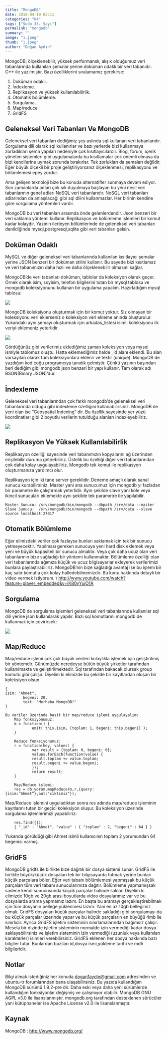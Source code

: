 ```yaml
---
title: "MongoDB"
date: 2016-04-19 02:11
categories: "k4"
tags: ["Sudo 33. Sayı"]
permalink: "mongodb"
summary: ""
image: "1.jpeg"
thumb: "1.jpeg"
author: "Doğan Aydın"
---
```


MongoDB, ölçeklenebilir, yüksek performanslı, alışık olduğumuz veri tabanlarında kullanılan şemalar yerine doküman odaklı bir veri tabanıdır. C++ ile yazılmıştır. Bazı özelliklerini sıralamamız gerekirse:
	
1. Doküman odaklı.
2. İndexleme.
3. Replikasyon ve yüksek kullanılabilirlik.
4. Otomatik bölümleme.
5. Sorgulama.
6. Map/reduce
7. GridFS


## Geleneksel Veri Tabanları Ve MongoDB

Geleneksel veri tabanları dediğimiz şey aslında sql kullanan veri tabanlarıdır. Sorgulama dili olarak sql kullanırlar ve bazı yerlerde bizi kullanmaya zorladıkları şema yapıları nedeniyle çok kısıtlayıcılardır. Blog, forum, içerik yönetim sistemleri gibi uygulamalarda bu kısıtlamalar çok önemli olmasa da bizi kendilerine uymak zorunda bırakırlar. Tek zorlukları da şemaları değildir. Eğer büyük ölçekli bir proje geliştiriyorsanız ölçeklenmesi, replikasyonu ve bölümlemesi epey zordur.

Ama gelişen teknoloji bize bu konuda alternatifler sunmaya devam ediyor. Son zamanlarda adları çok sık duyulmaya başlayan bu yeni nesil veri tabanlarının genel adları NoSQL veri tabanlarıdır. NoSQL veri tabanları adlarından da anlaşılacağı gibi sql dilini kullanmazlar. Her birinin kendine göre sorgulama yöntemleri vardır.

MongoDB bu veri tabanları arasında önde gelenlerdendir. Json benzeri bir veri saklama yöntemi kullanır. Replikasyon ve bölümleme işlemleri bir komut kadar kolaydır. Yazının ilerleyen bölümlerinde de geleneksel veri tabanları denildiğinde mysql,postgresql,sqlite gibi veri tabanları gelsin.

## Doküman Odaklı
MySQL ve diğer geleneksel veri tabanlarında kullanılan kısıtlayıcı şemalar yerine JSON benzeri bir doküman stilini kullanır. Bu sayede bizi kısıtlamaz ve veri tabanımızın daha hızlı ve daha ölçeklenebilir olmasını sağlar.

MongoDB’de veri tabanları doküman, tablolar da koleksiyon olarak geçer. Örnek olarak isim, soyisim, telefon bilgilerini tutan bir mysql tablosu ve mongodb koleksiyonunu kullanan bir uygulama yapalım. Hazırladığım mysql tablosu:

![](images/post/mongodb/RESIM_1.png)

MongoDB koleksiyonu oluşturmak için bir komut yoktur. Siz olmayan bir koleksiyonu veri eklerseniz o koleksiyon veri ekleme anında oluşturulur. Yukarıdaki aynı şemayı oluşturmak için arkadas_listesi isimli koleksiyonu ilk veriyi eklemeniz yeterlidir.

![](images/post/mongodb/RESIM_2.png)

Gördüğünüz gibi verilerimiz eklediğimiz zaman koleksiyon veya mysql ismiyle tablomuz oluştu. Hatta eklemediğimiz halde _id alanı eklendi. Bu alan varsayılan olarak tüm koleksiyonlara eklenir ve tektir (unique). MongoDB de yazdığım kod çoğu programcıya tanıdık gelmiştir. Çünkü yazının başından beri dediğim gibi mongodb json benzeri bir yapı kullanır. Tam olarak adı BSON(Binary JSON)’dur.


## İndexleme
Geleneksel veri tabanlarından çok farklı mongodb’de geleneksel veri tabanlarında olduğu gibi indexleme özelliğini kullanabilirsiniz. MongoDB de yeni olan ise “Geospatial Indexing” dir. Bu özellik sayesinde yer yüzü koordinatları gibi 2 boyutlu verilerin tutulduğu alanları indexleyebiliriz.

![](images/post/mongodb/RESIM_3.png)

## Replikasyon Ve Yüksek Kullanılabilirlik
Replikasyon özelliği sayesinde veri tabanımızın kopyalarını ağ üzerinden erişilebilir duruma getirebiliriz. Üstelik bu özelliği diğer veri tabanlarından çok daha kolay uygulayabiliriz. Mongodb tek komut ile replikasyon oluşturmanıza yardımcı olur.

Replikasyon için iki tane server gereklidir. Deneme amaçlı olarak sanal sunucu kurabilirsiniz. Master yani ana sunucumuz için mongodb yi fazladan bir parametre ile çalıştırmak yeterlidir. Aynı şekilde slave yani köle veya ikincil sunucuları eklemekte aynı şekilde tek parametre ile yapılabilir.

```
Master Sunucu: /srv/mongodb/bin/mongodb --dbpath /srv/data --master
Slave Sunucu:  /srv/mongodb/bin/mongodb --dbpath /srv/data --slave source localhost:27017
```

## Otomatik Bölümleme
Eğer elimizdeki veriler çok fazlaysa bunları saklamak için tek bir sunucu yetmeyecektir. Yapılması gereken sunucuya yeni hard disk eklemek veya yeni ve büyük kapasiteli bir sunucu almaktır. Veya çok daha ucuz olan veri tabanlarının bize sağladığı bir yöntemi kullanmaktır. Bölümleme özelliği olan veri tabanlarında ağımıza küçük ve ucuz bilgisayarlar ekleyerek verilerimizi bunlara paylaştırabiliriz. MongoDB’nin bize sağladığı avantaj ise bu işlemi bir kaç satır komutla çok kolay halledebilmemizdir. Bu konu hakkında detaylı bir video vermek istiyorum. \\
<http://www.youtube.com/watch?feature=player_embedded&v=IK80yYujO1A>

## Sorgulama
MongoDB de sorgulama işlemleri geleneksel veri tabanlarında kullanılar sql dili yerine json kullanılarak yapılır. Bazı sql komutlarını mongodb de kullanmak için çevirirsek:

![](images/post/mongodb/RESIM_4.png)

## Map/Reduce

Map/reduce işlemi çok çok büyük verileri kolaylıkla işlemek için geliştirilmiş bir yöntemdir. Günümüzde neredeyse bütün büyük şirketler tarafından kullanılmakta ve geliştirilmektedir. Sql tarafından bakacak olursak group komutu gibi çalışır.
Diyelim ki elimizde bu şekilde bir kayıtlardan oluşan bir koleksiyon olsun.

```	
{
isim: "Ahmet",
    	begeni: 20,
    	text: "Merhaba MongoDB!"
}

Bu veriler üzerinde basit bir map/reduce işlemi uygulayalım:
	Map fonksiyonumuz:
	m = function() {
    		emit( this.isim, {toplam: 1, begeni: this.begeni} );
  	}
	
	Reduce fonksiyonumuz:
	r = function(key, values) {
    		var result = {toplam: 0, begeni: 0};
    		values.forEach(function(value) {
      		result.toplam += value.toplam;
      		result.begeni += value.begeni;
    		});
    		return result;
  	}

	Map/Reduce işlemi:
	res = db.yorum.mapReduce(m,r,{query:{isim:”Ahmet”},out:"ciktimiz"});
```

Map/Reduce işlemini uyguladıktan sonra res adında map/reduce işleminin kayıtlarını tutan bir geçici koleksiyon oluşur. Bu koleksiyon üzerinde sorgulama işlemlerimizi yapabiliriz:

```
	res.find({});
	{ "_id" : "Ahmet", "value" : { "toplam" : 2, "begeni" : 64 } }
```

Yukarıda görüldüği gibi Ahmet isimli kullanıcının toplam 2 yorumundan 64 begenisi varmış.

## GridFS

MongoDB gridfs ile birlikte bize dağıtık bir dosya sistemi sunar. GridFS ile birlikte büyük/küçük dosyaları tek bir bilgisayarda tutmak yerine bunları küçük parçalara böler. Eğer veri tabanı bölümlemesi yapmışsak bu küçük parçaları tüm veri tabanı sunucularımıza dağıtır. Bölümleme yapmamışsak sadece kendi sunucusunda küçük parçalar halinde saklar. Diyelim ki elimizde 10gb ve 20gb arası boyutlarda video dosyalarımız var ve bu dosyalarda arama yapmamız lazım. En başta bu aramayı gerçekleştirebilmek için tüm dosyanın belleğe yüklenmesi lazım. Yani en az 10gb belleğimiz olmalı. GridFS dosyaları küçük parçalar halinde sakladığı gibi sorgulamayı da bu küçük parçalar üzerinde yapar ve bu küçük parçaların en büyüğü 4mb ile sınırlıdır. Ayrıca GridFS işletim sisteminin sınırlamalarından bağımsız çalışır. Mesela bir dizinde işletim sisteminin normalde izin vermediği kadar dosya saklayabilirsiniz ve işletim sisteminin izin vermediği (uzunluk veya kullanılan karakterler) isimleri verebilirsiniz. GridFS eklenen her dosya hakkında bazı bilgiler tutar. Bunlardan bazıları id,dosya ismi,yükleme tarihi ve md5 bilgileridir.

## Notlar
Bilgi almak istediğiniz her konuda dogan1aydin@gmail.com adresinden ve ubuntu-tr forumlarından bana ulaşabilirsiniz. Bu yazıda kullandığım MongoDB sürümü 1.9.2-pre dir. Daha eski veya daha yeni sürümlerde kullandığım fonksiyonlar değişmiş ve çalışmıyor olabilir.
MongoDB GNU AGPL v3.0 ile lisanslanmıştır. mongodb.org tarafından desteklenen sürücüler yani kütüphaneler ise Apache License v2.0 ile lisanslanmıştır.

## Kaynak
MongoDB : <http://www.mongodb.org/>
